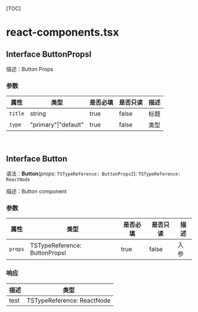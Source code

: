 

[TOC]


# react-components.tsx


## Interface ButtonPropsI


描述：Button Props

### 参数

|属性|类型|是否必填|是否只读|描述|
|---|---|---|---|---|
|`title`|string|true|false|标题<br/>|
|`type`|"primary"\|"default"|true|false|类型<br/>|

<br/>

## Interface Button


语法：**Button**(*props*: `TSTypeReference: ButtonPropsI`): `TSTypeReference: ReactNode`

描述：Button component

### 参数

|属性|类型|是否必填|是否只读|描述|
|---|---|---|---|---|
|`props`|TSTypeReference: ButtonPropsI|true|false|入参<br/>|


### 响应

|描述|类型|
|---|---|
|test<br/>|TSTypeReference: ReactNode|

<br>
